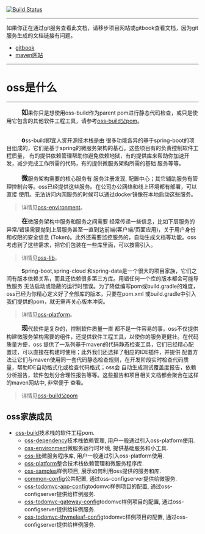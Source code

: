 [![Build Status](https://travis-ci.org/chshawkn/oss-build.svg?branch=build_on_travisci)](https://travis-ci.org/chshawkn/oss-build)

-----
如果你正在通过git服务查看此文档，请移步项目网站或gitbook查看文档，因为git服务生成的文档链接有问题。
+ [gitbook](http://mvn-site.internal/oss-build-develop/gitbook)
+ [maven网站](http://home1-oss.github.io/oss-build)
-----

# oss是什么
-----

&nbsp;&nbsp;&nbsp;&nbsp;&nbsp;&nbsp;&nbsp;&nbsp;&nbsp;&nbsp;<big>**如**</big>果你只是想使用oss-build作为parent
pom进行静态代码检查，或只是使用它包含的其他软件工程工具，请参考[oss-build父pom](./INTRODUCTION.html)。<br/>
<br/>

&nbsp;&nbsp;&nbsp;&nbsp;&nbsp;&nbsp;&nbsp;&nbsp;&nbsp;&nbsp;<big>**o**</big>ss-build即宜人贷开源技术栈是由
很多功能各异的基于spring-boot的项目组成的，它们是基于spring的微服务架构的基石。这些项目有的负责控制软件工程质量，
有的提供依赖管理帮助你避免依赖地狱，有的提供库来帮助你加速开发，减少完成工作所需的代码，有的提供微服务架构所需的基础
服务等等。<br/>
<br/>
&nbsp;&nbsp;&nbsp;&nbsp;&nbsp;&nbsp;&nbsp;&nbsp;&nbsp;&nbsp;<big>**微**</big>服务架构需要的核心服务有 
服务注册发现, 配置中心；其它辅助服务有管理控制台等。oss已经提供这些服务。在公司办公网络和线上环境都有部署，可以直接
使用。无法访问内网服务的时候可以通过docker镜像在本地启动这些服务。
> 详情见[oss-environment](../oss-environment/)。

&nbsp;&nbsp;&nbsp;&nbsp;&nbsp;&nbsp;&nbsp;&nbsp;&nbsp;&nbsp;<big>**在**</big>微服务架构中服务和服务之间需要
经常传递一些信息，比如下层服务的异常/错误需要抛到上层服务甚至一直到达前端(客户端/页面应用)，关于用户身份和权限的安全信息
(Token)。此外还需要监控服务的，自动生成文档等功能。oss考虑到了这些需求，把它们包装在一些库里面，可以按需引入。
> 详情见[oss-lib](../oss-lib/)。

&nbsp;&nbsp;&nbsp;&nbsp;&nbsp;&nbsp;&nbsp;&nbsp;&nbsp;&nbsp;<big>**s**</big>pring-boot,spring-cloud
和spring-data是一个很大的项目家族，它们之间有版本依赖关系，而且还依赖很多第三方库。用错任何一个库的版本都会可能导致服务
无法启动或隐蔽的运行时错误。为了降低编写pom或build.gradle的难度，oss已经为你精心定义好了全部库的版本，只要在pom.xml
或build.gradle中引入我们提供的pom，就无需再关心版本冲突。
> 详情见[oss-platform](../oss-platform/)。

&nbsp;&nbsp;&nbsp;&nbsp;&nbsp;&nbsp;&nbsp;&nbsp;&nbsp;&nbsp;<big>**现**</big>代软件是复杂的，控制软件质量一直
都不是一件容易的事，oss不仅提供构建微服务架构需要的组件，还提供软件工程工具，以使你的服务更健壮。在代码质量方便，oss
提供了一系列基于maven的代码静态检查工具，它们已经精心配置过，可以直接在构建时使用；此外我们还选择了相应的IDE插件，并提供
配置方法让它们与maven使用同一套代码静态检查规则，在开发阶段实时检查代码质量，帮助IDE自动格式化或检查代码格式；oss会
自动生成测试覆盖度报告，依赖分析报告，软件包划分合理性报告等等。这些报告和项目相关文档都会聚合在这样的maven网站中, 非常便于
查看。
> 详情见[oss-build父pom](./INTRODUCTION.html)

## oss家族成员

+ [oss-build](./INTRODUCTION.html)技术栈的软件工程pom.
    - [oss-dependency](./oss-dependency/)技术栈依赖管理, 用户一般通过引入oss-platform使用.
    - [oss-environment](../oss-environment/)微服务运行时环境, 提供基础服务和小工具.
    - [oss-lib](../oss-lib/)微服务程序库, 用户一般通过引入oss-platform使用.
    - [oss-platform](../oss-platform/)整合技术栈依赖管理和微服务程序库.
    - [oss-samples](../oss-samples/)样例项目, 展示如何利用oss提供的服务和库.
    - [common-config](http://gitlab.internal/configserver/common-config)公共配置, 通过oss-configserver提供给微服务.
    - [oss-todomvc-app-config](http://gitlab.internal/configserver/oss-todomvc-app-config)todomvc样例项目的配置, 通过oss-configserver提供给样例服务.
    - [oss-todomvc-gateway-config](http://gitlab.internal/configserver/oss-todomvc-gateway-config)todomvc样例项目的配置, 通过oss-configserver提供给样例服务.
    - [oss-todomvc-thymeleaf-config](http://gitlab.internal/configserver/oss-todomvc-thymeleaf-config)todomvc样例项目的配置, 通过oss-configserver提供给样例服务.

